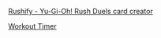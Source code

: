 [Rushify - Yu-Gi-Oh! Rush Duels card creator](https://ils94.github.io/rushify/)

[Workout Timer](https://ils94.github.io/workoutTimer/)
